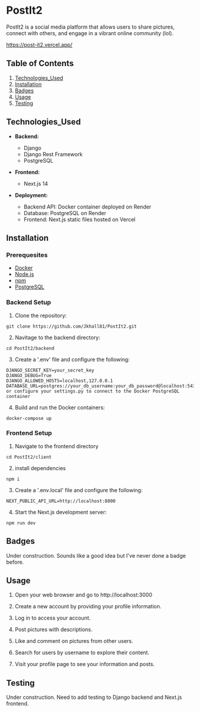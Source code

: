 # PostIt2

PostIt2 is a social media platform that allows users to share pictures, connect with others, and engage
in a vibrant online community (lol).

https://post-it2.vercel.app/

## Table of Contents

1. [Technologies_Used](#technologies_used)
2. [Installation](#installation)
3. [Badges](#badges)
4. [Usage](#usage)
5. [Testing](#testing)

## Technologies_Used

- **Backend:**

  - Django
  - Django Rest Framework
  - PostgreSQL

- **Frontend:**

  - Next.js 14

- **Deployment:**
  - Backend API: Docker container deployed on Render
  - Database: PostgreSQL on Render
  - Frontend: Next.js static files hosted on Vercel

## Installation

### Prerequesites

- [Docker](https://www.docker.com/)
- [Node.js](https://nodejs.org/)
- [npm](https://www.npmjs.com/)
- [PostgreSQL](https://www.postgresql.org/)

### Backend Setup

1. Clone the repository:

```
git clone https://github.com/Jkhall81/PostIt2.git
```

2. Navitage to the backend directory:

```
cd PostIt2/backend
```

3. Create a '.env' file and configure the following:

```
DJANGO_SECRET_KEY=your_secret_key
DJANGO_DEBUG=True
DJANGO_ALLOWED_HOSTS=localhost,127.0.0.1
DATABASE_URL=postgres://your_db_username:your_db_password@localhost:5432/your_db_name
or configure your settings.py to connect to the Docker PostgreSQL container
```

4. Build and run the Docker containers:

```
docker-compose up
```

### Frontend Setup

1. Navigate to the frontend directory

```
cd PostIt2/client
```

2. install dependencies

```
npm i
```

3. Create a '.env.local' file and configure the following:

```
NEXT_PUBLIC_API_URL=http://localhost:8000
```

4. Start the Next.js development server:

```
npm run dev
```

## Badges

Under construction. Sounds like a good idea but I've never done a badge before.

## Usage

1. Open your web browser and go to http://localhost:3000

2. Create a new account by providing your profile information.

3. Log in to access your account.

4. Post pictures with descriptions.

5. Like and comment on pictures from other users.

6. Search for users by username to explore their content.

7. Visit your profile page to see your information and posts.

## Testing

Under construction. Need to add testing to Django backend and Next.js frontend.
